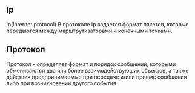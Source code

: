 ## Ip

Ip(internet protocol)
В протоколе Ip задается формат пакетов, которые передаются между марштрутизаторами и конечными точками.

## Протокол

Протокол - определяет формат и порядок сообщений, которыми обмениваются два или более взаимодействующих объектов, а также действия предпринимаемые при передаче и/или приеме сообщения либо при возникновении другого события.
